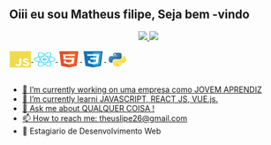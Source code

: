 ## Oiii eu sou Matheus filipe, Seja bem -vindo
<div align="center">
  <a href="https://github.com/theus26">
  <img height="180em" src="https://github-readme-stats.vercel.app/api?username=theuscode&show_icons=true&theme=dracula&include_all_commits=true&count_private=true"/>
  <img height="180em" src="https://github-readme-stats.vercel.app/api/top-langs/?username=theuscode&layout=compact&langs_count=7&theme=dracula"/>
</div>
<div style="display: inline_block"><br>
  <img align="center" alt="Rafa-Js" height="30" width="40" src="https://raw.githubusercontent.com/devicons/devicon/master/icons/javascript/javascript-plain.svg">
  <img align="center" alt="Rafa-React" height="30" width="40" src="https://raw.githubusercontent.com/devicons/devicon/master/icons/react/react-original.svg">
  <img align="center" alt="Rafa-HTML" height="30" width="40" src="https://raw.githubusercontent.com/devicons/devicon/master/icons/html5/html5-original.svg">
  <img align="center" alt="Rafa-CSS" height="30" width="40" src="https://raw.githubusercontent.com/devicons/devicon/master/icons/css3/css3-original.svg">
  <img align="center" alt="Rafa-Python" height="30" width="40" src="https://raw.githubusercontent.com/devicons/devicon/master/icons/python/python-original.svg">
  

</div>
  <br>

- 🔭 I’m currently working on  uma empresa como JOVEM APRENDIZ
- 🌱 I’m currently learni JAVASCRIPT, REACT JS, VUE.js.
- 💬 Ask me about QUALQUER COISA !
- 📫 How to reach me: theuslipe26@gmail.com
- 🤔 Estagiario de Desenvolvimento Web 



